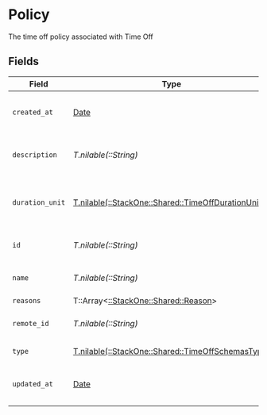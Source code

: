 # Policy

The time off policy associated with Time Off


## Fields

| Field                                                                                            | Type                                                                                             | Required                                                                                         | Description                                                                                      | Example                                                                                          |
| ------------------------------------------------------------------------------------------------ | ------------------------------------------------------------------------------------------------ | ------------------------------------------------------------------------------------------------ | ------------------------------------------------------------------------------------------------ | ------------------------------------------------------------------------------------------------ |
| `created_at`                                                                                     | [Date](https://ruby-doc.org/stdlib-2.6.1/libdoc/date/rdoc/Date.html)                             | :heavy_minus_sign:                                                                               | The created_at date of this policy                                                               | 2021-01-01T01:01:01.000Z                                                                         |
| `description`                                                                                    | *T.nilable(::String)*                                                                            | :heavy_minus_sign:                                                                               | The description of this policy                                                                   | Usable for regional and national holidays of employees.                                          |
| `duration_unit`                                                                                  | [T.nilable(::StackOne::Shared::TimeOffDurationUnit)](../../models/shared/timeoffdurationunit.md) | :heavy_minus_sign:                                                                               | The duration unit of the current policy                                                          |                                                                                                  |
| `id`                                                                                             | *T.nilable(::String)*                                                                            | :heavy_minus_sign:                                                                               | Unique identifier                                                                                | 8187e5da-dc77-475e-9949-af0f1fa4e4e3                                                             |
| `name`                                                                                           | *T.nilable(::String)*                                                                            | :heavy_minus_sign:                                                                               | The name of this policy                                                                          | Holidays                                                                                         |
| `reasons`                                                                                        | T::Array<[::StackOne::Shared::Reason](../../models/shared/reason.md)>                            | :heavy_minus_sign:                                                                               | N/A                                                                                              |                                                                                                  |
| `remote_id`                                                                                      | *T.nilable(::String)*                                                                            | :heavy_minus_sign:                                                                               | Provider's unique identifier                                                                     | 8187e5da-dc77-475e-9949-af0f1fa4e4e3                                                             |
| `type`                                                                                           | [T.nilable(::StackOne::Shared::TimeOffSchemasType)](../../models/shared/timeoffschemastype.md)   | :heavy_minus_sign:                                                                               | The type of this policy                                                                          |                                                                                                  |
| `updated_at`                                                                                     | [Date](https://ruby-doc.org/stdlib-2.6.1/libdoc/date/rdoc/Date.html)                             | :heavy_minus_sign:                                                                               | The updated_at date of this policy                                                               | 2021-01-01T01:01:01.000Z                                                                         |